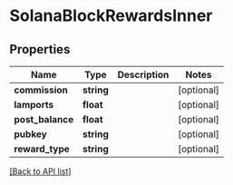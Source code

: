 # SolanaBlockRewardsInner

## Properties

Name | Type | Description | Notes
------------ | ------------- | ------------- | -------------
**commission** | **string** |  | [optional]
**lamports** | **float** |  | [optional]
**post_balance** | **float** |  | [optional]
**pubkey** | **string** |  | [optional]
**reward_type** | **string** |  | [optional]

[[Back to API list]](../../README.md#api-endpoints)
